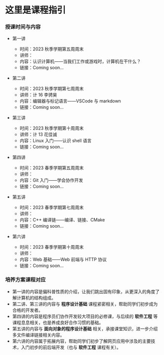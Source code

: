# 这里是课程指引

### 授课时间与内容

* 第一讲

    * 时间：2023 秋季学期第五周周末 
    * 讲师：
    * 内容：认识计算机——当我们工作或游戏时，计算机在干什么？
    * 链接：Coming soon...

* 第二讲

    * 时间：2023 秋季学期第七周周末 
    * 讲师：计 16 李骋昊
    * 内容：编辑器与标记语言——VSCode 与 markdown
    * 链接：Coming soon...

* 第三讲

    * 时间：2023 秋季学期第十周周末
    * 讲师：计 13 花佳诚
    * 内容：Linux 入门——认识 shell 语言
    * 链接：Coming soon...

* 第四讲

    * 时间：2023 春季学期第五周周末
    * 讲师：
    * 内容：Git 入门——学会协作开发
    * 链接：Coming soon...

* 第五讲

    * 时间：2023 春季学期第七周周末
    * 讲师：
    * 内容：C++ 编译链——编译、链接、CMake
    * 链接：Coming soon...

* 第六讲

    * 时间：2023 春季学期第十周周末
    * 讲师：
    * 内容：Web 基础——Web 前端与 HTTP 协议
    * 链接：Coming soon...

### 培养方案课程对应
- 第一讲的内容是偏科普性质的介绍，让我们跳出固有印象，从更深入的角度了解计算机的结构组成。
- 第二讲、第三讲的内容与 **程序设计基础** 课程紧密相关，帮助同学们初步成为合格的开发者。
- 第四讲的内容是程序员们协作开发较大项目的必修课，与后续的 **软件工程** 等课程息息相关，也是养成良好合作习惯的基础。
- 第五讲的内容与 **面向对象的程序设计基础** 相关，承接课堂知识，进一步介绍多文件编译链接相关内容。
- 第六讲的内容属于拓展内容，帮助同学们初步了解网页应用中涉及的主要技术，入门初步的前后端开发（也与 **软件工程** 课程有关）。